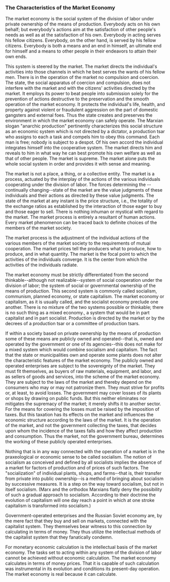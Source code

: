 ### The Characteristics of the Market Economy

The market economy is the social system of the division of labor under private ownership of the means of production. Everybody acts on his own behalf; but everybody's actions aim at the satisfaction of other people's needs as well as at the satisfaction of his own. Everybody in acting serves his fellow citizens. Everybody, on the other hand, is served by his fellow citizens. Everybody is both a means and an end in himself, an ultimate end for himself and a means to other people in their endeavors to attain their own ends.

This system is steered by the market. The market directs the individual's activities into those channels in which he best serves the wants of his fellow men. There is in the operation of the market no compulsion and coercion. The state, the social apparatus of coercion and compulsion, does not interfere with the market and with the citizens' activities directed by the market. It employs its power to beat people into submission solely for the prevention of actions destructive to the preservation and the smooth operation of the market economy. It protects the individual's life, health, and property against violent or fraudulent aggression on the part of domestic gangsters and external foes. Thus the state creates and preserves the environment in which the market economy can safely operate. The Marxian slogan "anarchic production" pertinently characterizes this social structure as an economic system which is not directed by a dictator, a production tsar who assigns to each a task and compels him to obey this command. Each man is free; nobody is subject to a despot. Of his own accord the individual integrates himself into the cooperative system. The market directs him and reveals to him in what way he can best promote his own welfare as well as that of other people. The market is supreme. The market alone puts the whole social system in order and provides it with sense and meaning.

The market is not a place, a thing, or a collective entity. The market is a process, actuated by the interplay of the actions of the various individuals cooperating under the division of labor. The forces determining the --continually changing--state of the market are the value judgments of these individuals and their actions as directed by these value judgments. The state of the market at any instant is the price structure, i.e., the totality of the exchange ratios as established by the interaction of those eager to buy and those eager to sell. There is nothing inhuman or mystical with regard to the market. The market process is entirely a resultant of human actions. Every market phenomenon can be traced back to definite choices of the members of the market society.

The market process is the adjustment of the individual actions of the various members of the market society to the requirements of mutual cooperation. The market prices tell the producers what to produce, how to produce, and in what quantity. The market is the focal point to which the activities of the individuals converge. It is the center from which the activities of the individuals radiate.

The market economy must be strictly differentiated from the second thinkable--although not realizable--system of social cooperation under the division of labor; the system of social or governmental ownership of the means of production. This second system is commonly called socialism, communism, planned economy, or state capitalism. The market economy or capitalism, as it is usually called, and the socialist economy preclude one another. There is no mixture of the two systems possible or thinkable; there is no such thing as a mixed economy., a system that would be in part capitalist and in part socialist. Production is directed by the market or by the decrees of a production tsar or a committee of production tsars.

If within a society based on private ownership by the means of production some of these means are publicly owned and operated--that is, owned and operated by the government or one of its agencies--this does not make for a mixed system which would combine socialism and capitalism. The fact that the state or municipalities own and operate some plants does not alter the characteristic features of the market economy. The publicly owned and operated enterprises are subject to the sovereignty of the market. They must fit themselves, as buyers of raw materials, equipment, and labor, and as sellers of goods and services, into the scheme of the market economy. They are subject to the laws of the market and thereby depend on the consumers who may or may not patronize them. They must strive for profits or, at least, to avoid losses. The government may cover losses of its plants or shops by drawing on public funds. But this neither eliminates nor mitigates the supremacy of the market; it merely shifts it to another sector. For the means for covering the losses must be raised by the imposition of taxes. But this taxation has its effects on the market and influences the economic structure according to the laws of the market. It is the operation of the market, and not the government collecting the taxes, that decides upon whom the incidence of the taxes falls and how they affect production and consumption. Thus the market, not the government bureau, determines the working of these publicly operated enterprises.

Nothing that is in any way connected with the operation of a market is in the praxeological or economic sense to be called socialism. The notion of socialism as conceived and defined by all socialists implies the absence of a market for factors of production and of prices of such factors. The "socialization" of individual plants, shops, and farms--that is, their transfer from private into public ownership--is a method of bringing about socialism by successive measures. It is a step on the way toward socialism, but not in itself socialism. (Marx and the orthodox Marxians flatly deny the possibility of such a gradual approach to socialism. According to their doctrine the evolution of capitalism will one day reach a point in which at one stroke capitalism is transformed into socialism.)

Government-operated enterprises and the Russian Soviet economy are, by the mere fact that they buy and sell on markets, connected with the capitalist system. They themselves bear witness to this connection by calculating in terms of money. They thus utilize the intellectual methods of the capitalist system that they fanatically condemn.

For monetary economic calculation is the intellectual basis of the market economy. The tasks set to acting within any system of the division of labor cannot be achieved without economic calculation. The market economy calculates in terms of money prices. That it is capable of such calculation was instrumental in its evolution and conditions its present-day operation. The market economy is real because it can calculate.